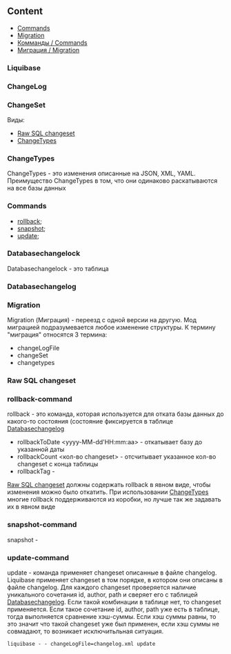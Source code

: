 ## Content

* [Commands](#commands)
* [Migration](#migration)
* [Комманды / Commands](#commands)
* [Миграция / Migration](#migration)

### Liquibase

### ChangeLog

### ChangeSet

Виды:
* [Raw SQL changeset](#raw-sql-changeset)
* [ChangeTypes](#changetypes)

### ChangeTypes
ChangeTypes - это изменения описанные на JSON, XML, YAML. Преимущество ChangeTypes в том, что они одинаково раскатываются на все базы данных

### Commands
* [rollback](#rollback-command);
* [snapshot](#snapshot-command);
* [update](#update-command);

### Databasechangelock
Databasechangelock - это таблица 

### Databasechangelog

### Migration
Migration (Миграция) - переезд с одной версии на другую. Мод миграцией подразумевается любое изменение структуры. К термину "миграция" относятся 3 термина:
* changeLogFile
* changeSet
* changetypes

### Raw SQL changeset

### rollback-command
rollback - это команда, которая используется для отката базы данных до какого-то состояния (состояние фиксируется в таблице [Databasechangelog](#databasechangelog)
* rollbackToDate <yyyy-MM-dd'HH:mm:aa> - откатывает базу до указанной даты
* rollbackCount <кол-во changeset> - отсчитывает указанное кол-во changeset с конца таблицы
* rollbackTag <tag> - 

[Raw SQL changeset](#raw-sql-changeset) должны содержать rollback в явном виде, чтобы изменения можно было откатить. При использовании [ChangeTypes](#changetypes) многие rollback поддерживаются из коробки, но лучше так же задавать их в явном виде

### snapshot-command
snapshot - 

### update-command
update - команда применяет changeset описанные в файле changelog. Liquibase применяет changeset в том порядке, в котором они описаны в файле changelog. Для
каждого changeset проверяется наличие уникального сочетания id, author, path и сверяет его с таблицей [Databasechangelog](#databasechangelog). Если такой комбинации в таблице
нет, то changeset применяется. Если такое сочетание id, author, path уже есть в таблице, тогда выполняется сравнение хэш-суммы. Если хэш суммы равны, то это значит что такой changeset
уже был применен, если хэш суммы не совмадают, то возникает исключитьльная ситуация.
``` 
liquibase - - changeLogFile=changelog.xml update
```